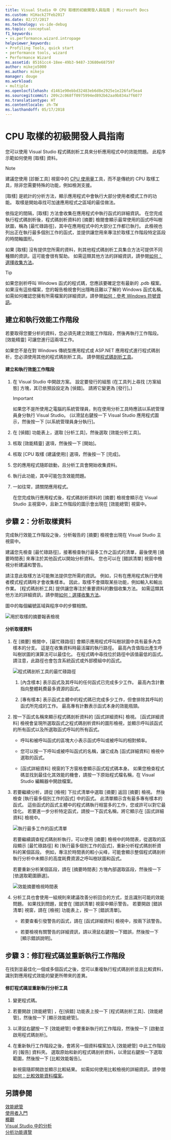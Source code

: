 ```yaml
---
title: Visual Studio 中 CPU 取樣的初級開發人員指南 | Microsoft Docs
ms.custom: H1Hack27Feb2017
ms.date: 02/27/2017
ms.technology: vs-ide-debug
ms.topic: conceptual
f1_keywords:
- vs.performance.wizard.intropage
helpviewer_keywords:
- Profiling Tools, quick start
- performance tools, wizard
- Performance Wizard
ms.assetid: 85161cc4-18ee-49b3-9487-33680e687597
author: mikejo5000
ms.author: mikejo
manager: douge
ms.workload:
- multiple
ms.openlocfilehash: d1461e90ebbd32483eb6d8e2925e1e226faf5ea4
ms.sourcegitcommit: 209c2c068ff0975994ed892b62aa9b834a7f6077
ms.translationtype: HT
ms.contentlocale: zh-TW
ms.lasthandoff: 05/17/2018
---
```

# <a name="beginners-guide-to-cpu-sampling"></a>CPU 取樣的初級開發人員指南
您可以使用 Visual Studio 程式碼剖析工具來分析應用程式中的效能問題。 此程序示範如何使用 [取樣] 資料。

> [!NOTE]
>  建議您使用 [診斷工具] 視窗中的 [CPU 使用量](../profiling/beginners-guide-to-performance-profiling.md)工具，而不是傳統的 CPU 取樣工具，除非您需要特殊的功能，例如檢測支援。
  
 [取樣] 是統計的分析方法，顯示應用程式中會執行大部分使用者模式工作的功能。 取樣是開始尋找可加速應用程式之區域的最佳做法。  
  
 依指定的間隔，[取樣] 方法會收集在應用程式中執行函式的詳細資訊。 在您完成執行程式碼剖析後，程式碼剖析資料的 [摘要] 檢閱會顯示最常使用的函式呼叫樹狀圖，稱為 [最忙碌路徑]，其中在應用程式中的大部分工作都已執行。 此檢視也列出正在執行最多個別工作的函式，並提供讓您用來專注於取樣工作階段特定區段的時間軸圖形。  
  
 如果 [取樣] 沒有提供您所需的資料，則其他程式碼剖析工具集合方法可提供不同種類的資訊，這可能會很有幫助。 如需這類其他方法的詳細資訊，請參閱[如何：選擇收集方法](../profiling/how-to-choose-collection-methods.md)。  
  
> [!TIP]
>  如果您剖析呼叫 Windows 函式的程式碼，您應該要確定您有最新的 .pdb 檔案。 如果沒有這些檔案，您的報告檢視會列出隱晦且難以了解的 Windows 函式名稱。 如需如何確認您擁有所需檔案的詳細資訊，請參閱[如何：參考 Windows 符號資訊](../profiling/how-to-reference-windows-symbol-information.md)。  
  
##  <a name="Step1"></a>建立和執行效能工作階段  
 若要取得您要分析的資料，您必須先建立效能工作階段，然後再執行工作階段。 [效能精靈] 可讓您進行這兩項工作。  
  
 如果您不是在對 Windows 傳統型應用程式或 ASP.NET 應用程式進行程式碼剖析，您必須使用其他的程式碼剖析工具。 請參閱[程式碼剖析工具](../profiling/profiling-tools.md)。  
  
#### <a name="to-create-and-run-a-performance-session"></a>建立和執行效能工作階段  
  
1.  在 Visual Studio 中開啟方案。 設定要發行的組態 (在工具列上尋找 [方案組態] 方塊，其已依預設設定為 [偵錯]。 請將它變更為 [發行]。)  
  
    > [!IMPORTANT]
    >  如果您不是所使用之電腦的系統管理員，則在使用分析工具時應該以系統管理員身分執行 Visual Studio。 (以滑鼠右鍵按一下 Visual Studio 應用程式圖示，然後按一下 [以系統管理員身分執行]。  
  
2.  在 [偵錯] 功能表上，選取 [分析工具]，然後選取 [效能分析工具]。  
  
3.  核取 [效能精靈] 選項，然後按一下 [開始]。  
  
4.  核取 [CPU 取樣 (建議使用)] 選項，然後按一下 [完成]。  
  
5.  您的應用程式隨即啟動，且分析工具會開始收集資料。  
  
6.  執行此功能，其中可能包含效能問題。  
  
7.  一如往常，請關閉應用程式。  
  
     在您完成執行應用程式後，程式碼剖析資料的 [摘要] 檢視會顯示在 Visual Studio 主視窗中，且新工作階段的圖示會出現在 [效能總管] 視窗中。  
  
##  <a name="Step2"></a> 步驟 2：分析取樣資料  
 完成執行效能工作階段之後，分析報告的 [摘要] 檢視會出現在 Visual Studio 主視窗中。  
  
 建議您先檢查 [最忙碌路徑]，接著檢查執行最多工作之函式的清單，最後使用 [摘要時間表] 來專注於其他函式以開始分析資料。 您也可以在 [錯誤清單] 視窗中檢視分析建議和警告。  
  
 請注意此取樣方法可能無法提供您所需的資訊。 例如，只有在應用程式執行使用者模式程式碼時才會收集樣本。 因此，取樣不會擷取某些功能，例如輸入和輸出作業。 [程式碼剖析工具] 提供讓您專注於重要資料的數個收集方法。 如需這類其他方法的詳細資訊，請參閱[如何：選擇收集方法](../profiling/how-to-choose-collection-methods.md)。  
  
 圖中的每個編號區域與程序中的步驟相關。  
  
 ![用於取樣的摘要報表檢視](../profiling/media/summary_sampling.png "Summary_Sampling")  
  
#### <a name="to-analyze-sampling-data"></a>分析取樣資料  
  
1.  在 [摘要] 檢閱中，[最忙碌路徑] 會顯示應用程式呼叫樹狀圖中具有最多內含樣本的分支。 這是在收集資料時最活躍的執行路徑。 最高內含值指出產生呼叫樹狀圖的演算法可以最佳化。 在程式碼中尋找位於路徑中該值最低的函式。 請注意，此路徑也會包含系統函式或外部模組中的函式。  
  
     ![程式碼剖析工具的最忙碌路徑](../profiling/media/profiler_hotpath.png "Profiler_HotPath")  
  
    1.  [內含樣本] 表示函式及其呼叫的任何函式已完成多少工作。 最高內含計數指向整體耗費最多資源的函式。  
  
    2.  [專有樣本] 表示函式主體中的程式碼已完成多少工作，但會排除其呼叫的函式所完成的工作。 最高專有計數表示函式本身的效能瓶頸。  
  
2.  按一下函式名稱來顯示程式碼剖析資料的 [函式詳細資料] 檢視。 [函式詳細資料] 檢視會呈現所選取函式之程式碼剖析資料的圖形檢視，並顯示呼叫該函式的所有函式以及所選取函式呼叫的所有函式。  
  
    -   呼叫和被呼叫函式的區塊大小表示函式呼叫或被呼叫的相對頻率。  
  
    -   您可以按一下呼叫或被呼叫函式的名稱，讓它成為 [函式詳細資料] 檢視中選取的函式。  
  
    -   [函式詳細資料] 視窗的下方窗格會顯示函式程式碼本身。 如果您檢查程式碼並找到最佳化其效能的機會，請按一下原始程式檔名稱，在 Visual Studio 編輯器中開啟檔案。  
  
3.  若要繼續分析，請從 [檢視] 下拉式清單中選取 [摘要] 返回 [摘要] 檢視。 然後檢查 [執行最多個別工作的函式] 中的函式。 此清單顯示含有最多專有樣本的函式。 這些函式的函式主體中的程式碼執行相當多的工作，您或許可以對它最佳化。 若要進一步分析特定函式，請按一下函式名稱，將它顯示在 [函式詳細資料] 檢視中。  
  
     ![執行最多工作的函式清單](../profiling/media/functions_mostwork.png "Functions_MostWork")  
  
     若要繼續調查程式碼剖析執行，可以使用 [摘要] 檢視中的時間表，從選取的區段顯示 [最忙碌路徑] 和 [執行最多個別工作的函式]，重新分析程式碼剖析資料的某個區段。 例如，專注於時間表的較小尖峰，可能會顯示整個程式碼剖析執行分析中未顯示的高度耗費資源之呼叫樹狀圖和函式。  
  
     若要重新分析某個區段，請在 [摘要時間表] 方塊內部選取區段，然後按一下 [依選取範圍篩選]。  
  
     ![效能摘要檢視時間表](../profiling/media/performancesummary.png "PerformanceSummary")  
  
4.  分析工具也會使用一組規則來建議改善分析回合的方式，並且識別可能的效能問題。 如果找到問題，就會在 [錯誤清單] 視窗中顯示警告。 若要開啟 [錯誤清單] 視窗，請在 [檢視] 功能表上，按一下 [錯誤清單]。  
  
    -   若要查看引發警告的函式，請在 [函式詳細資料] 檢視中，按兩下該警告。  
  
    -   若要檢視有關警告的詳細資訊，請以滑鼠右鍵按一下錯誤，然後按一下 [顯示錯誤說明]。  
  
##  <a name="Step3"></a>步驟 3：修訂程式碼並重新執行工作階段  
 在找到並最佳化一個或多個函式之後，您可以重複執行程式碼剖析並且比較資料，識別對應用程式效能的變更所帶來的差異。  
  
#### <a name="to-revise-code-and-rerun-the-profiler"></a>修訂程式碼並重新執行分析工具  
  
1.  變更程式碼。  
  
2.  若要開啟 [效能總管] ，在[偵錯] 功能表上按一下 [程式碼剖析工具]、[效能總管]，然後按一下 [顯示效能總管]。  
  
3.  以滑鼠右鍵按一下 [效能總管] 中要重新執行的工作階段，然後按一下 [啟動並啟用程式碼剖析]。  
  
4.  在重新執行工作階段之後，會將另一個資料檔案加入 [效能總管] 中此工作階段的 [報告] 資料夾。 選取原始和新的程式碼剖析資料，以滑鼠右鍵按一下選取範圍，然後按一下 [比較效能報告]。  
  
     新視窗隨即開啟並顯示比較結果。 如需如何使用比較檢視的詳細資訊，請參閱[如何：比較效能資料檔案](../profiling/how-to-compare-performance-data-files.md)。
  
## <a name="see-also"></a>另請參閱  
 [效能總管](../profiling/performance-explorer.md)   
 [使用者入門](../profiling/getting-started-with-performance-tools.md)   
 [概觀](../profiling/overviews-performance-tools.md)  
 [Visual Studio 中的分析](../profiling/index.md)  
 [分析功能導覽](../profiling/profiling-feature-tour.md)